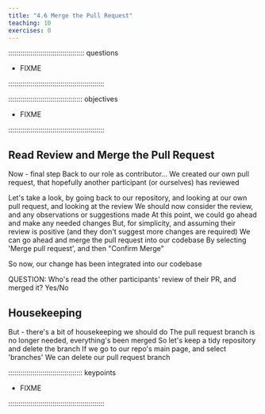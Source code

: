 ```yaml
---
title: "4.6 Merge the Pull Request"
teaching: 10
exercises: 0
---
```


:::::::::::::::::::::::::::::::::::::: questions 

- FIXME

::::::::::::::::::::::::::::::::::::::::::::::::

::::::::::::::::::::::::::::::::::::: objectives

- FIXME

::::::::::::::::::::::::::::::::::::::::::::::::

## Read Review and Merge the Pull Request

Now - final step
Back to our role as contributor...
We created our own pull request, that hopefully another participant (or ourselves) has reviewed

Let's take a look, by going back to our repository, and looking at our own pull request, and looking at the review
We should now consider the review, and any observations or suggestions made
At this point, we could go ahead and make any needed changes
But, for simplicity, and assuming their review is positive (and they don't suggest more changes are required)
We can go ahead and merge the pull request into our codebase
By selecting 'Merge pull request', and then "Confirm Merge"

So now, our change has been integrated into our codebase

QUESTION: Who's read the other participants' review of their PR, and merged it? Yes/No

## Housekeeping

But - there's a bit of housekeeping we should do
The pull request branch is no longer needed, everything's been merged
So let's keep a tidy repository and delete the branch
If we go to our repo's main page, and select 'branches'
We can delete our pull request branch

::::::::::::::::::::::::::::::::::::: keypoints 

- FIXME

::::::::::::::::::::::::::::::::::::::::::::::::

